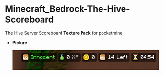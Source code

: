 # Minecraft_Bedrock-The-Hive-Scoreboard
The Hive Server Scoreboard <b>Texture Pack</b> for pocketmine<br>
  - <b>Picture</b><br><br>
  ![](Example/image.png)
